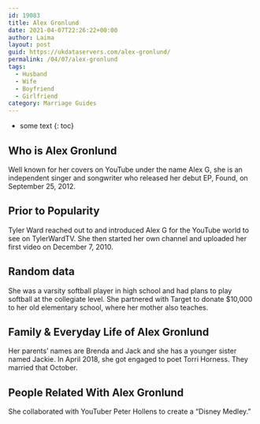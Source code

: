 ```yaml
---
id: 19083
title: Alex Gronlund
date: 2021-04-07T22:26:22+00:00
author: Laima
layout: post
guid: https://ukdataservers.com/alex-gronlund/
permalink: /04/07/alex-gronlund
tags:
  - Husband
  - Wife
  - Boyfriend
  - Girlfriend
category: Marriage Guides
---
```


* some text
{: toc}


## Who is Alex Gronlund
                  
                  
                  
Well known for her covers on YouTube under the name Alex G, she is an independent singer and songwriter who released her debut EP, Found, on September 25, 2012.
                  
              
            
              
            
                
                
                
## Prior to Popularity
                  
                  
                  
Tyler Ward reached out to and introduced Alex G for the YouTube world to see on TylerWardTV. She then started her own channel and uploaded her first video on December 7, 2010.
                  
              
            
              
            
                
                
                
## Random data
                  
                  
                  
She was a varsity softball player in high school and had plans to play softball at the collegiate level. She partnered with Target to donate $10,000 to her old elementary school, where her mother also teaches.
                  
              
            
              
            
                
                
                
## Family & Everyday Life of Alex Gronlund
                  
                  
                  
Her parents&#8217; names are Brenda and Jack and she has a younger sister named Jackie. In April 2018, she got engaged to poet Torri Horness. They married that October.
                  
              
            
              
            
                
                
                
## People Related With Alex Gronlund
                  
                  
                  
She collaborated with YouTuber Peter Hollens to create a &#8220;Disney Medley.&#8221;
                  
              
            
              
            
                
              
            
              
              
            
            
              
            
          
          
          